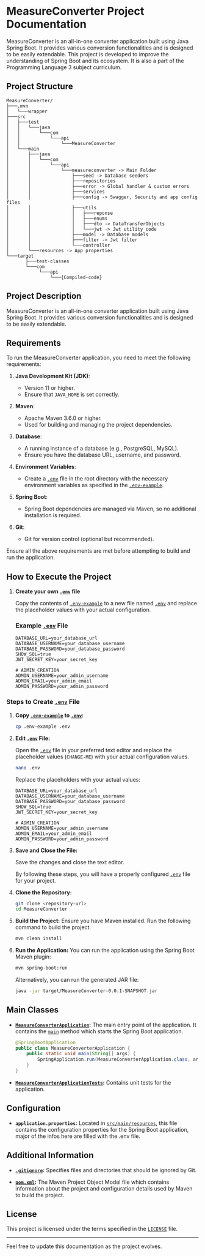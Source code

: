 # MeasureConverter Project Documentation

MeasureConverter is an all-in-one converter application built using Java Spring Boot. It provides various conversion functionalities and is designed to be easily extendable. This project is developed to improve the understanding of Spring Boot and its ecosystem. It is also a part of the Programming Language 3 subject curriculum.

## Project Structure

```
MeasureConverter/
├───.mvn
│   └───wrapper
├───src
│   ├───test
│   │   └───java
│   │       └───com
│   │           └───api
│   │               └───MeasureConverter
│   └───main
│       ├───java
│       │   └───com
│       │       └───api
│       │           └───measureconverter -> Main Folder
│       │               ├───seed -> Database seeders
│       │               ├───repositories
│       │               ├───error -> Global handler & custom errors
│       │               ├───services
│       │               ├───config -> Swagger, Security and app config files
│       │               ├───utils
│       │               │   ├───reponse
│       │               │   ├───enums
│       │               │   ├───dto -> DataTransferObjects
│       │               │   └───jwt -> Jwt utility code
│       │               ├───model -> Database models
│       │               ├───filter -> Jwt filter
│       │               └───controller
│       └───resources -> App properties
└───target
       ├───test-classes
       └───com
            └───api
                └───{Compiled-code}
```

## Project Description

MeasureConverter is an all-in-one converter application built using Java Spring Boot. It provides various conversion functionalities and is designed to be easily extendable.


## Requirements

To run the MeasureConverter application, you need to meet the following requirements:

1. **Java Development Kit (JDK)**:
   - Version 11 or higher.
   - Ensure that `JAVA_HOME` is set correctly.

2. **Maven**:
   - Apache Maven 3.6.0 or higher.
   - Used for building and managing the project dependencies.

3. **Database**:
   - A running instance of a database (e.g., PostgreSQL, MySQL).
   - Ensure you have the database URL, username, and password.

4. **Environment Variables**:
   - Create a [`.env`](./.env) file in the root directory with the necessary environment variables as specified in the [`.env-example`](./.env-example).

5. **Spring Boot**:
   - Spring Boot dependencies are managed via Maven, so no additional installation is required.

6. **Git**:
   - Git for version control (optional but recommended).

Ensure all the above requirements are met before attempting to build and run the application.

## How to Execute the Project

1. **Create your own [`.env`](./.env) file**

   Copy the contents of [`.env-example`](./.env-example) to a new file named [`.env`](./.env) and replace the placeholder values with your actual configuration.

    ### Example [`.env`](./.env) File

    ```env
    DATABASE_URL=your_database_url
    DATABASE_USERNAME=your_database_username
    DATABASE_PASSWORD=your_database_password
    SHOW_SQL=true
    JWT_SECRET_KEY=your_secret_key

    # ADMIN_CREATION
    ADMIN_USERNAME=your_admin_username
    ADMIN_EMAIL=your_admin_email
    ADMIN_PASSWORD=your_admin_password
    ```

### Steps to Create [`.env`](./.env) File

1. **Copy [`.env-example`](./.env-example) to [`.env`](./.env):**

   ```sh
   cp .env-example .env
   ```

2. **Edit [`.env`](./.env) File:**

   Open the [`.env`](./.env) file in your preferred text editor and replace the placeholder values (`CHANGE-ME`) with your actual configuration values.

   ```sh
   nano .env
   ```

   Replace the placeholders with your actual values:

   ```env
   DATABASE_URL=your_database_url
   DATABASE_USERNAME=your_database_username
   DATABASE_PASSWORD=your_database_password
   SHOW_SQL=true
   JWT_SECRET_KEY=your_secret_key

   # ADMIN_CREATION
   ADMIN_USERNAME=your_admin_username
   ADMIN_EMAIL=your_admin_email
   ADMIN_PASSWORD=your_admin_password
   ```

3. **Save and Close the File:**

   Save the changes and close the text editor.

    By following these steps, you will have a properly configured [`.env`]("./.env") file for your project.

2. **Clone the Repository:**
   ```sh
   git clone <repository-url>
   cd MeasureConverter
   ```

3. **Build the Project:**
   Ensure you have Maven installed. Run the following command to build the project:
   ```sh
   mvn clean install
   ```

4. **Run the Application:**
   You can run the application using the Spring Boot Maven plugin:
   ```sh
   mvn spring-boot:run
   ```

   Alternatively, you can run the generated JAR file:
   ```sh
   java -jar target/MeasureConverter-0.0.1-SNAPSHOT.jar
   ```

## Main Classes

- **[`MeasureConverterApplication`](./src/main/java/com/api/measureconverter/MeasureConverterApplication.java):**
  The main entry point of the application. It contains the [`main`](./src/main/java/com/api/measureconverter/MeasureConverterApplication.java "Go to definition") method which starts the Spring Boot application.

  ```java
  @SpringBootApplication
  public class MeasureConverterApplication {
      public static void main(String[] args) {
          SpringApplication.run(MeasureConverterApplication.class, args);
      }
  }
  ```

- **[`MeasureConverterApplicationTests`](./src/test/java/com/api/MeasureConverter/MeasureConverterApplicationTests.java):**
  Contains unit tests for the application.

## Configuration

- **`application.properties`:**
  Located in [`src/main/resources`](./src/main/resources/application.properties), this file contains the configuration properties for the Spring Boot application, major of the infos here are filled with the .env file.

## Additional Information

- **[`.gitignore`](.gitignore):**
  Specifies files and directories that should be ignored by Git.

- **[`pom.xml`](./pom.xml):**
  The Maven Project Object Model file which contains information about the project and configuration details used by Maven to build the project.

## License

This project is licensed under the terms specified in the [`LICENSE`](./LICENSE) file.

---

Feel free to update this documentation as the project evolves.
